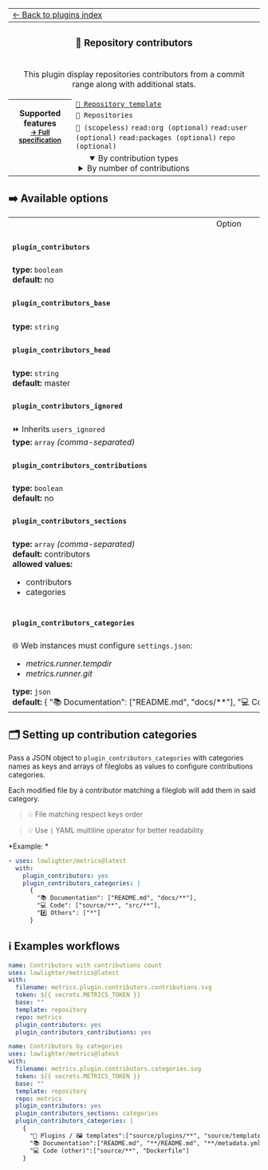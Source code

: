 <!--header-->
<table>
  <tr><td colspan="2"><a href="/README.md#-plugins">← Back to plugins index</a></td></tr>
  <tr><th colspan="2"><h3>🏅 Repository contributors</h3></th></tr>
  <tr><td colspan="2" align="center"><p>This plugin display repositories contributors from a commit range along with additional stats.</p>
</td></tr>
  <tr>
    <th rowspan="3">Supported features<br><sub><a href="metadata.yml">→ Full specification</a></sub></th>
    <td><a href="/source/templates/repository/README.md"><code>📘 Repository template</code></a></td>
  </tr>
  <tr>
    <td><code>📓 Repositories</code></td>
  </tr>
  <tr>
    <td><code>🔑 (scopeless)</code> <code>read:org (optional)</code> <code>read:user (optional)</code> <code>read:packages (optional)</code> <code>repo (optional)</code></td>
  </tr>
  <tr>
    <td colspan="2" align="center">
      <details open><summary>By contribution types</summary><img src="https://github.com/lowlighter/metrics/blob/examples/metrics.plugin.contributors.categories.svg" alt=""></img></details>
      <details><summary>By number of contributions</summary><img src="https://github.com/lowlighter/metrics/blob/examples/metrics.plugin.contributors.contributions.svg" alt=""></img></details>
      <img width="900" height="1" alt="">
    </td>
  </tr>
</table>
<!--/header-->

## ➡️ Available options

<!--options-->
<table>
  <tr>
    <td align="center" nowrap="nowrap">Option</i></td><td align="center" nowrap="nowrap">Description</td>
  </tr>
  <tr>
    <td nowrap="nowrap"><h4><code>plugin_contributors</code></h4></td>
    <td rowspan="2"><p>Enable contributors plugin</p>
<img width="900" height="1" alt=""></td>
  </tr>
  <tr>
    <td nowrap="nowrap"><b>type:</b> <code>boolean</code>
<br>
<b>default:</b> no<br></td>
  </tr>
  <tr>
    <td nowrap="nowrap"><h4><code>plugin_contributors_base</code></h4></td>
    <td rowspan="2"><p>Base reference</p>
<p>Can be a commit, tag, branch, etc.</p>
<img width="900" height="1" alt=""></td>
  </tr>
  <tr>
    <td nowrap="nowrap"><b>type:</b> <code>string</code>
<br></td>
  </tr>
  <tr>
    <td nowrap="nowrap"><h4><code>plugin_contributors_head</code></h4></td>
    <td rowspan="2"><p>Head reference</p>
<p>Can be a commit, tag, branch, etc.</p>
<img width="900" height="1" alt=""></td>
  </tr>
  <tr>
    <td nowrap="nowrap"><b>type:</b> <code>string</code>
<br>
<b>default:</b> master<br></td>
  </tr>
  <tr>
    <td nowrap="nowrap"><h4><code>plugin_contributors_ignored</code></h4></td>
    <td rowspan="2"><p>Ignored users</p>
<p>Can be used to ignore bots activity</p>
<img width="900" height="1" alt=""></td>
  </tr>
  <tr>
    <td nowrap="nowrap">⏩ Inherits <code>users_ignored</code><br>
<b>type:</b> <code>array</code>
<i>(comma-separated)</i>
<br></td>
  </tr>
  <tr>
    <td nowrap="nowrap"><h4><code>plugin_contributors_contributions</code></h4></td>
    <td rowspan="2"><p>Contributions count</p>
<img width="900" height="1" alt=""></td>
  </tr>
  <tr>
    <td nowrap="nowrap"><b>type:</b> <code>boolean</code>
<br>
<b>default:</b> no<br></td>
  </tr>
  <tr>
    <td nowrap="nowrap"><h4><code>plugin_contributors_sections</code></h4></td>
    <td rowspan="2"><p>Displayed sections</p>
<ul>
<li><code>contributors</code>: all contributors</li>
<li><code>categories</code>: contributors sorted by contributions categories (must be configured with <code>plugin_contributors_categories</code>)</li>
</ul>
<img width="900" height="1" alt=""></td>
  </tr>
  <tr>
    <td nowrap="nowrap"><b>type:</b> <code>array</code>
<i>(comma-separated)</i>
<br>
<b>default:</b> contributors<br>
<b>allowed values:</b><ul><li>contributors</li><li>categories</li></ul></td>
  </tr>
  <tr>
    <td nowrap="nowrap"><h4><code>plugin_contributors_categories</code></h4></td>
    <td rowspan="2"><p>Contribution categories</p>
<p>This option requires <a href="/source/plugins/contributors/README.md#plugin_contributors_sections"><code>plugin_contributors_sections</code></a> to have <code>categories</code> in it to be effective.
Pass a JSON object mapping category with fileglobs</p>
<img width="900" height="1" alt=""></td>
  </tr>
  <tr>
    <td nowrap="nowrap">🌐 Web instances must configure <code>settings.json</code>:
<ul>
<li><i>metrics.runner.tempdir</i></li>
<li><i>metrics.runner.git</i></li>
</ul>
<b>type:</b> <code>json</code>
<br>
<b>default:</b> {
  "📚 Documentation": ["README.md", "docs/**"],
  "💻 Code": ["source/**", "src/**"],
  "#️⃣ Others": ["*"]
}
<br></td>
  </tr>
</table>
<!--/options-->

## 🗂️ Setting up contribution categories

Pass a JSON object to `plugin_contributors_categories` with categories names as keys and arrays of fileglobs as values to configure contributions categories.

Each modified file by a contributor matching a fileglob will add them in said category.

> 💡 File matching respect keys order

> 💡 Use `|` YAML multiline operator for better readability

*Example: *
```yaml
- uses: lowlighter/metrics@latest
  with:
    plugin_contributors: yes
    plugin_contributors_categories: |
      {
        "📚 Documentation": ["README.md", "docs/**"],
        "💻 Code": ["source/**", "src/**"],
        "#️⃣ Others": ["*"]
      }
```

## ℹ️ Examples workflows

<!--examples-->
```yaml
name: Contributors with contributions count
uses: lowlighter/metrics@latest
with:
  filename: metrics.plugin.contributors.contributions.svg
  token: ${{ secrets.METRICS_TOKEN }}
  base: ""
  template: repository
  repo: metrics
  plugin_contributors: yes
  plugin_contributors_contributions: yes

```
```yaml
name: Contributors by categories
uses: lowlighter/metrics@latest
with:
  filename: metrics.plugin.contributors.categories.svg
  token: ${{ secrets.METRICS_TOKEN }}
  base: ""
  template: repository
  repo: metrics
  plugin_contributors: yes
  plugin_contributors_sections: categories
  plugin_contributors_categories: |
    {
      "🧩 Plugins / 🖼️ templates":["source/plugins/**", "source/templates/**"],
      "📚 Documentation":["README.md", "**/README.md", "**/metadata.yml"],
      "💻 Code (other)":["source/**", "Dockerfile"]
    }

```
<!--/examples-->
